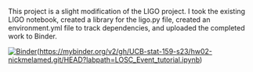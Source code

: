 This project is a slight modification of the LIGO project. I took the existing LIGO notebook, created a library for the ligo.py file, created an environment.yml file to track dependencies, and uploaded the completed work to Binder.


[![Binder](https://mybinder.org/badge_logo.svg)](https://mybinder.org/v2/gh/UCB-stat-159-s23/hw02-nickmelamed.git/HEAD)(https://mybinder.org/v2/gh/UCB-stat-159-s23/hw02-nickmelamed.git/HEAD?labpath=LOSC_Event_tutorial.ipynb)

